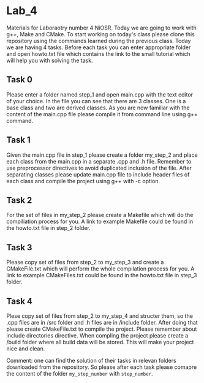 # Lab_4
Materials for Laboraotry number 4 NiOSR. Today we are going to work with g++, Make and CMake. To start working  on today's class please clone this repository using the commands learned during the previous class. Today we are having 4 tasks. Before each task you can enter appropriate folder and open howto.txt file which contains the link to the small tutorial which will help you with solving the task.
## Task 0
Please enter a folder named step_1 and open main.cpp with the text editor of your choice. In the file you can see that there are 3 classes. One is a base class and two are derived classes. 
As you are now familiar with the content of the main.cpp file please compile it from command line using g++ command.
## Task 1
Given the main.cpp file in step_1 please create a folder my_step_2 and place each class from the main.cpp in a separate .cpp and .h file. Remember to use preprocessor directives to avoid duplicated inclusion of the file. After separating classes please update main.cpp file to include header files of each class and compile the project using g++ with -c option.
## Task 2
For the set of files in my_step_2 please create a Makefile which will do the compiliation process for you. A link to example Makefile could be found in the howto.txt file in step_2 folder. 
## Task 3
Please copy set of files from step_2 to my_step_3 and create a CMakeFile.txt which will perform the whole compilation process for you. A link to example CMakeFiles.txt could be found in the howto.txt file in step_3 folder. 
## Task 4 
Plese copy set of files from step_2 to my_step_4 and structer them, so the .cpp files are in /src folder and .h files are in /include folder. After doing that please create CMakeFile.txt to compile the project. Please remember about include directories directive. When compling the project please create a /build folder where all build data will be stored. This will make your project nice and clean.

Comment: one can find the solution of their tasks in relevan folders downloaded from the repository. So please after each task please comapre the content of the folder `my_step_number` with `step_number`.

